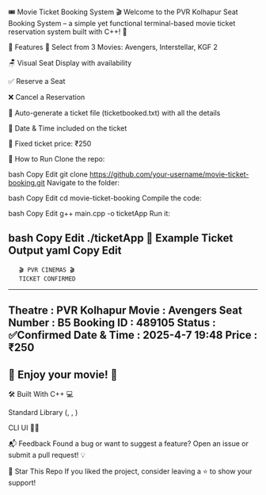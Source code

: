 🎟️ Movie Ticket Booking System 🎬
Welcome to the PVR Kolhapur Seat Booking System – a simple yet functional terminal-based movie ticket reservation system built with C++! 🍿

🚀 Features
🎥 Select from 3 Movies: Avengers, Interstellar, KGF 2

🪑 Visual Seat Display with availability

✅ Reserve a Seat

❌ Cancel a Reservation

🧾 Auto-generate a ticket file (ticketbooked.txt) with all the details

📅 Date & Time included on the ticket

💸 Fixed ticket price: ₹250

📂 How to Run
Clone the repo:

bash
Copy
Edit
git clone https://github.com/your-username/movie-ticket-booking.git
Navigate to the folder:

bash
Copy
Edit
cd movie-ticket-booking
Compile the code:

bash
Copy
Edit
g++ main.cpp -o ticketApp
Run it:

bash
Copy
Edit
./ticketApp
📝 Example Ticket Output
yaml
Copy
Edit
----------------------------
       🎬 PVR CINEMAS 🎬
       TICKET CONFIRMED
----------------------------
Theatre       : PVR Kolhapur
Movie         : Avengers
Seat Number   : B5
Booking ID    : 489105
Status        : ✅Confirmed
Date & Time   : 2025-4-7 19:48
Price         : ₹250
----------------------------
   🍿 Enjoy your movie! 🍿
----------------------------
🛠️ Built With
C++ 💻

Standard Library (<iostream>, <fstream>, <ctime>)

CLI UI 👨‍💻

📬 Feedback
Found a bug or want to suggest a feature? Open an issue or submit a pull request! 💡

🌟 Star This Repo
If you liked the project, consider leaving a ⭐ to show your support!


